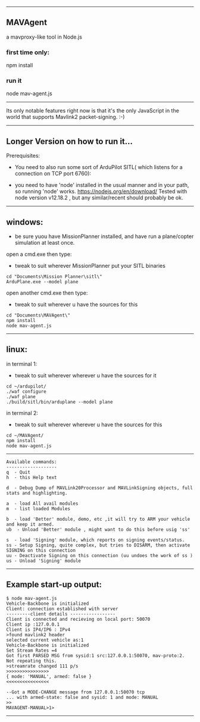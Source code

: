 ----------------------------------------------------------------------
MAVAgent
----------------------------------------------------------------------

a mavproxy-like tool in Node.js

### first time only:
npm install 

### run it
node mav-agent.js


----------------------------------------------------------------------

Its only notable features right now is that it's the only JavaScript in the world that supports Mavlink2 packet-signing. :-)

----------------------------------------------------------------------
Longer Version on how to run it...
----------------------------------------------------------------------

Prerequisites:

 - You need to also run some sort of ArduPilot SITL( which listens for a connection on TCP port 6760):

 - you need to have 'node' installed in the usual manner and in your path, so running 'node' works.
    https://nodejs.org/en/download/
  Tested with node version v12.18.2 , but any similar/recent should probably be ok.

----------
windows:
----------
 - be sure yuou have MissionPlanner installed, and have run a plane/copter simulation at least once.


open a cmd.exe then type:

- tweak to suit wherever MissionPlanner put your SITL binaries
```
cd "Documents\Mission Planner\sitl\" 
ArduPlane.exe --model plane
```

open another cmd.exe then type:

 - tweak to suit wherever u have the sources for this 

```
cd "Documents\MAVAgent\" 
npm install
node mav-agent.js
```

----------
linux:
----------
in terminal 1:

   - tweak to suit wherever wherever u have the sources for it
```
cd ~/ardupilot/
./waf configure
./waf plane
./build/sitl/bin/arduplane --model plane
```
in terminal 2:

 - tweak to suit wherever wherever u have the sources for this 
```
cd ~/MAVAgent/
npm install
node mav-agent.js
```


----------------------------------------------------------------------
	Available commands:
	-------------------
	q  - Quit
	h  - this Help text

	d  - Debug Dump of MAVLink20Processor and MAVLinkSigning objects, full stats and highlighting.

	a  - load All avail modules
	m  - list loaded Modules

	b  - load 'Better' module, demo, etc ,it will try to ARM your vehicle and keep it armed.
	ub  - Unload 'Better' module , might want to do this before usig 'ss' 

	s  - load 'Signing' module, which reports on signing events/status.
	ss - Setup Signing, quite complex, but tries to DISARM, then activate SIGNING on this connection
	uu - Deactivate Signing on this connection (uu undoes the work of ss )
	us - Unload 'Signing' module


----------------------------------------------------------------------
Example start-up output:
----------------------------------------------------------------------
```
$ node mav-agent.js 
Vehicle-Backbone is initialized
Client: connection established with server
---------client details -----------------
Client is connected and recieving on local port: 50070
Client ip :127.0.0.1
Client is IP4/IP6 : IPv4
>found mavlink2 header
selected current vehicle as:1
Vehicle-Backbone is initialized
Set Stream Rates =4
Got first PARSED MSG from sysid:1 src:127.0.0.1:50070, mav-proto:2. Not repeating this. 
>streamrate changed 111 p/s
>>>>>>>>>>>>>>>>
{ mode: 'MANUAL', armed: false }
<<<<<<<<<<<<<<<<

--Got a MODE-CHANGE message from 127.0.0.1:50070 tcp
... with armed-state: false and sysid: 1 and mode: MANUAL
>>
MAVAGENT-MANUAL>1>
```
-----------------------------------------------------------------------------


